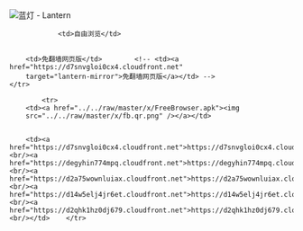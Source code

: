

<img src="../../raw/master/x/8e0a2b81.c82003be.LanternYellow2.png" alt="蓝灯 - Lantern"/>
<table>
    <tr>
                
                <td>自由浏览</td>
        
        
        <td>免翻墙网页版</td>        <!-- <td><a href="https://d7snvgloi0cx4.cloudfront.net"
        target="lantern-mirror">免翻墙网页版</a></td> -->
    </tr>
    
            <tr>
        <td><a href="../../raw/master/x/FreeBrowser.apk"><img
        src="../../raw/master/x/fb.qr.png" /></a></td>

        
        <td><a href="https://d7snvgloi0cx4.cloudfront.net">https://d7snvgloi0cx4.cloudfront.net</a><br/><a href="https://degyhin774mpq.cloudfront.net">https://degyhin774mpq.cloudfront.net</a><br/><a href="https://d2a75wownluiax.cloudfront.net">https://d2a75wownluiax.cloudfront.net</a><br/><a href="https://d14w5elj4jr6et.cloudfront.net">https://d14w5elj4jr6et.cloudfront.net</a><br/><a href="https://d2qhk1hz0dj679.cloudfront.net">https://d2qhk1hz0dj679.cloudfront.net</a><br/></td>    </tr>
</table>
